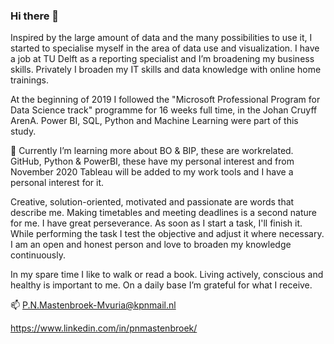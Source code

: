### Hi there 👋

Inspired by the large amount of data and the many possibilities to use it, I started to specialise myself in the area of data use and visualization. I have a job at TU Delft as a reporting specialist and I’m broadening my business skills. Privately I broaden my IT skills and data knowledge with online home trainings.

At the beginning of 2019 I followed the "Microsoft Professional Program for Data Science track" programme for 16 weeks full time, in the Johan Cruyff ArenA. Power BI, SQL, Python and Machine Learning were part of this study.

🌱 Currently I’m learning more about BO & BIP, these are workrelated. GitHub, Python & PowerBI, these have my personal interest and from November 2020 Tableau will be added to my work tools and I have a personal interest for it.

Creative, solution-oriented, motivated and passionate are words that describe me. Making timetables and meeting deadlines is a second nature for me. I have great perseverance. As soon as I start a task, I'll finish it. While performing the task I test the objective and adjust it where necessary. I am an open and honest person and love to broaden my knowledge continuously.

In my spare time I like to walk or read a book. Living actively, conscious and healthy is important to me. On a daily base I’m grateful for what I receive.
  
📫 P.N.Mastenbroek-Mvuria@kpnmail.nl

https://www.linkedin.com/in/pnmastenbroek/

<!--
**Kiwimaori/Kiwimaori** is a ✨ _special_ ✨ repository because its `README.md` (this file) appears on your GitHub profile.

Here are some ideas to get you started:

- 🔭 I’m currently working on ... 
- 🌱 I’m currently learning ...
- 👯 I’m looking to collaborate on ...
- 🤔 I’m looking for help with ...
- 💬 Ask me about ...
- 📫 How to reach me: ...
- 😄 Pronouns: ...
- ⚡ Fun fact: ...
-->
